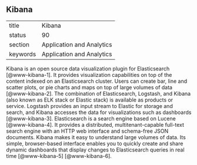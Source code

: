 ## Kibana


|          |                           |
| -------- | ------------------------- |
| title    | Kibana                    | 
| status   | 90                        |
| section  | Application and Analytics |
| keywords | Application and Analytics |



Kibana is an open source data visualization plugin for
Elasticsearch [@www-kibana-1]. It provides visualization
capabilities on top of the content indexed on an Elasticsearch
cluster. Users can create bar, line and scatter plots, or pie charts
and maps on top of large volumes of data [@www-kibana-2]. The
combination of Elasticsearch, Logstash, and Kibana (also known as ELK
stack or Elastic stack) is available as products or service. Logstash
provides an input stream to Elastic for storage and search, and Kibana
accesses the data for visualizations such as
dashboards [@www-kibana-3].  Elasticsearch is a search engine
based on Lucene [@www-kibana-4]. It provides a distributed,
multitenant-capable full-text search engine with an HTTP web interface
and schema-free JSON documents. Kibana makes it easy to understand
large volumes of data. Its simple, browser-based interface enables you
to quickly create and share dynamic dashboards that display changes to
Elasticsearch queries in real
time [@www-kibana-5] [@www-kibana-6].

